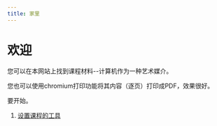 ```yaml
---
title: 家里 
---
```


# 欢迎

您可以在本网站上找到课程材料--计算机作为一种艺术媒介。

您也可以使用chromium打印功能将其内容（逐页）打印成PDF，效果很好。

要开始。

1. [设置课程的工具](/)